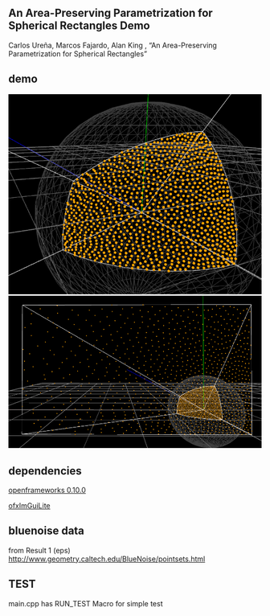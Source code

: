 ## An Area-Preserving Parametrization for Spherical Rectangles Demo
Carlos Ureña, Marcos Fajardo, Alan King , “An Area-Preserving Parametrization for Spherical Rectangles”

## demo
![bluenoise_1.png](bluenoise_1.png)
![bluenoise_2.png](bluenoise_2.png)

## dependencies
[openframeworks 0.10.0](https://openframeworks.cc/ja/)

[ofxImGuiLite](https://github.com/Ushio/ofxImGuiLite)

## bluenoise data
from Result 1 (eps) <br>
http://www.geometry.caltech.edu/BlueNoise/pointsets.html

## TEST
main.cpp has RUN_TEST Macro for simple test